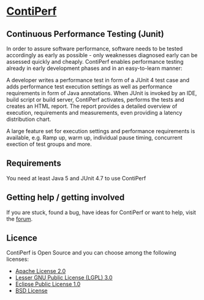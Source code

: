 # [ContiPerf](http://databene.org/contiperf/)


## Continuous Performance Testing (Junit)

In order to assure software performance, software needs to be tested accordingly as early as possible - only weaknesses diagnosed early can be assessed quickly and cheaply. ContiPerf enables performance testing already in early development phases and in an easy-to-learn manner: 

A developer writes a performance test in form of a JUnit 4 test case and adds performance test execution settings as well as performance requirements in form of Java annotations. When JUnit is invoked by an IDE, build script or build server, ContiPerf activates, performs the tests and creates an HTML report. The report provides a detailed overview of execution, requirements and measurements, even providing a latency distribution chart.

A large feature set for execution settings and performance requirements is available, e.g. Ramp up, warm up, individual pause timing, concurrent exection of test groups and more.

## Requirements

You need at least Java 5 and JUnit 4.7 to use ContiPerf

## Getting help / getting involved

If you are stuck, found a bug, have ideas for ContiPerf or want to help, visit the [forum](http://databene.org/forum).

## Licence

ContiPerf is Open Source and you can choose among the following licenses:

* [Apache License 2.0](Apache_License-2.0.txt)
* [Lesser GNU Public License (LGPL) 3.0](lgpl-version3.txt)
* [Eclipse Public License 1.0](epl-v10.html)
* [BSD License](bsd-license.txt)
